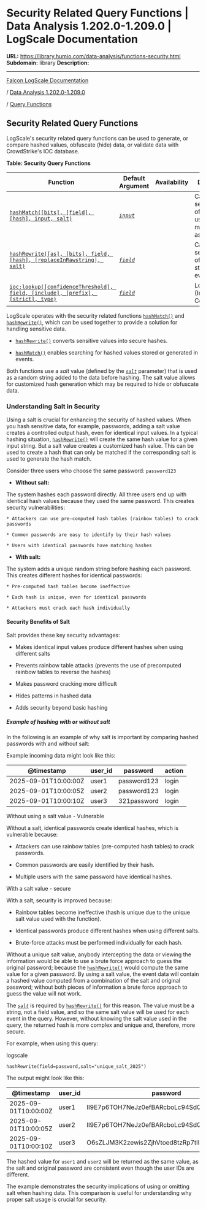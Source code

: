 # Security Related Query Functions | Data Analysis 1.202.0-1.209.0 | LogScale Documentation

**URL:** https://library.humio.com/data-analysis/functions-security.html
**Subdomain:** library
**Description:** 

---

[Falcon LogScale Documentation](https://library.humio.com)

/ [Data Analysis 1.202.0-1.209.0](data-analysis-docs.html)

/ [Query Functions](functions.html)

## Security Related Query Functions

LogScale's security related query functions can be used to generate, or compare hashed values, obfuscate (hide) data, or validate data with CrowdStrike's IOC database. 

**Table: Security Query Functions**

Function| Default Argument| Availability| Description  
---|---|---|---  
[`hashMatch([bits], [field], [hash], input, salt)`](functions-hashmatch.html "hashMatch\(\)")| [_`input`_](functions-hashmatch.html#query-functions-hashmatch-input)|  |  Calculates a secure hash of a field and uses it to match events as a filter.   
[`hashRewrite([as], [bits], field, [hash], [replaceInRawstring], salt)`](functions-hashrewrite.html "hashRewrite\(\)")| [_`field`_](functions-hashrewrite.html#query-functions-hashrewrite-field)|  |  Calculates a secure hash of a field for storing in the event.   
[`ioc:lookup([confidenceThreshold], field, [include], [prefix], [strict], type)`](functions-ioc-lookup.html "ioc:lookup\(\)")| [_`field`_](functions-ioc-lookup.html#query-functions-ioc-lookup-field)|  |  Look up IOCs (Indicators of Compromise).   
  
  


LogScale operates with the security related functions [`hashMatch()`](functions-hashmatch.html "hashMatch\(\)") and [`hashRewrite()`](functions-hashrewrite.html "hashRewrite\(\)"), which can be used together to provide a solution for handling sensitive data. 

  * [`hashRewrite()`](functions-hashrewrite.html "hashRewrite\(\)") converts sensitive values into secure hashes. 

  * [`hashMatch()`](functions-hashmatch.html "hashMatch\(\)") enables searching for hashed values stored or generated in events. 




Both functions use a _salt_ value (defined by the [_`salt`_](functions-hashmatch.html#query-functions-hashmatch-salt) parameter) that is used as a random string added to the data before hashing. The salt value allows for customized hash generation which may be required to hide or obfuscate data. 

### Understanding Salt in Security

Using a salt is crucial for enhancing the security of hashed values. When you hash sensitive data, for example, passwords, adding a salt value creates a controlled output hash, even for identical input values. In a typical hashing situation, [`hashRewrite()`](functions-hashrewrite.html "hashRewrite\(\)") will create the same hash value for a given input string. But a salt value creates a customized hash value. This can be used to create a hash that can only be matched if the corresponding salt is used to generate the hash match. 

Consider three users who choose the same password: `password123`

  * **Without salt:**

The system hashes each password directly. All three users end up with identical hash values because they used the same password. This creates security vulnerabilities: 

    * Attackers can use pre-computed hash tables (rainbow tables) to crack passwords 

    * Common passwords are easy to identify by their hash values 

    * Users with identical passwords have matching hashes 

  * **With salt:**

The system adds a unique random string before hashing each password. This creates different hashes for identical passwords: 

    * Pre-computed hash tables become ineffective 

    * Each hash is unique, even for identical passwords 

    * Attackers must crack each hash individually 




#### Security Benefits of Salt

Salt provides these key security advantages: 

  * Makes identical input values produce different hashes when using different salts 

  * Prevents rainbow table attacks (prevents the use of precomputed rainbow tables to reverse the hashes) 

  * Makes password cracking more difficult 

  * Hides patterns in hashed data 

  * Adds security beyond basic hashing 




##### Example of hashing with or without salt

In the following is an example of why salt is important by comparing hashed passwords with and without salt: 

Example incoming data might look like this: 

@timestamp| user_id| password| action  
---|---|---|---  
2025-09-01T10:00:00Z| user1| password123| login  
2025-09-01T10:00:05Z| user2| password123| login  
2025-09-01T10:00:10Z| user3| 321password| login  
  
Without using a salt value - Vulnerable

Without a salt, identical passwords create identical hashes, which is vulnerable because: 

  * Attackers can use rainbow tables (pre-computed hash tables) to crack passwords. 

  * Common passwords are easily identified by their hash. 

  * Multiple users with the same password have identical hashes. 




With a salt value - secure

With a salt, security is improved because: 

  * Rainbow tables become ineffective (hash is unique due to the unique salt value used with the function). 

  * Identical passwords produce different hashes when using different salts. 

  * Brute-force attacks must be performed individually for each hash. 




Without a unique salt value, anybody intercepting the data or viewing the information would be able to use a brute force approach to guess the original password; because the [`hashRewrite()`](functions-hashrewrite.html "hashRewrite\(\)") would compute the same value for a given password. By using a salt value, the event data will contain a hashed value computed from a combination of the salt and original password; without both pieces of information a brute force approach to guess the value will not work. 

The [_`salt`_](functions-hashrewrite.html#query-functions-hashrewrite-salt) is required by [`hashRewrite()`](functions-hashrewrite.html "hashRewrite\(\)") for this reason. The value must be a string, not a field value, and so the same salt value will be used for each event in the query. However, without knowing the salt value used in the query, the returned hash is more complex and unique and, therefore, more secure. 

For example, when using this query: 

logscale
    
    
    hashRewrite(field=password,salt="unique_salt_2025")

The output might look like this: 

@timestamp| user_id| password| action  
---|---|---|---  
2025-09-01T10:00:00Z| user1| II9E7p6TOH7NeJz0efBARcboLc94SdQYq5aUZR8ipD4| login  
2025-09-01T10:00:05Z| user2| II9E7p6TOH7NeJz0efBARcboLc94SdQYq5aUZR8ipD4| login  
2025-09-01T10:00:10Z| user3| O6sZLJM3K2zewis2ZjhVtoed8tzRp7tlINZX5XD9Vm0| login  
  
The hashed value for `user1` and `user2` will be returned as the same value, as the salt and original password are consistent even though the user IDs are different.

The example demonstrates the security implications of using or omitting salt when hashing data. This comparison is useful for understanding why proper salt usage is crucial for security.
